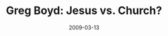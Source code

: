 ---
layout: media
category: media
title: "Greg Boyd: Jesus vs. Church?"
date: 2009-03-13
description: "Greg Boyd discusses one of the things that can stand in the way of following Jesus."
video: "https://s3.amazonaws.com/crossroadsvideomessages/greg-w4.mp4"
video-poster: "http://s3.amazonaws.com/crossroads-media/images/legacy/content/greg-w4-still.jpg"
---